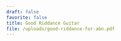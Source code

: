 ```yaml
---
draft: false
favorite: false
title: Good Riddance Guitar
file: /uploads/good-riddance-for-abn.pdf
---
```

